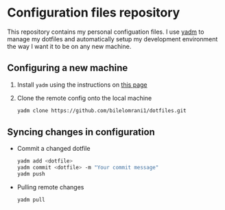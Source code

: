 # Configuration files repository

This repository contains my personal configuation files.
I use [yadm](https://yadm.io/) to manage my dotfiles and automatically setup my development environment the way I want it to be on any new machine.

## Configuring a new machine

1. Install `yadm` using the instructions on [this page](https://yadm.io/docs/install)
2. Clone the remote config onto the local machine

    ```bash
    yadm clone https://github.com/bilelomrani1/dotfiles.git
    ```

## Syncing changes in configuration

- Commit a changed dotfile
    
    ```bash
    yadm add <dotfile>
    yadm commit <dotfile> -m "Your commit message"
    yadm push
    ```

- Pulling remote changes

    ```bash
    yadm pull
    ```
